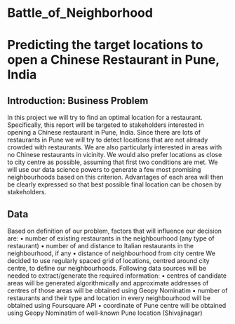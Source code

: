 # Battle_of_Neighborhood

# Predicting the target locations to open a Chinese Restaurant in Pune, India

## Introduction: Business Problem

In this project we will try to find an optimal location for a restaurant. Specifically, this report will be targeted to stakeholders interested in opening a Chinese restaurant in Pune, India.
Since there are lots of restaurants in Pune we will try to detect locations that are not already crowded with restaurants. We are also particularly interested in areas with no Chinese restaurants in vicinity. We would also prefer locations as close to city centre as possible, assuming that first two conditions are met.
We will use our data science powers to generate a few most promising neighbourhoods based on this criterion. Advantages of each area will then be clearly expressed so that best possible final location can be chosen by stakeholders.

## Data

Based on definition of our problem, factors that will influence our decision are:
•	number of existing restaurants in the neighbourhood (any type of restaurant)
•	number of and distance to Italian restaurants in the neighbourhood, if any
•	distance of neighbourhood from city centre
We decided to use regularly spaced grid of locations, centred around city centre, to define our neighbourhoods.
Following data sources will be needed to extract/generate the required information:
•	centres of candidate areas will be generated algorithmically and approximate addresses of centres of those areas will be obtained using Geopy Nominatim
•	number of restaurants and their type and location in every neighbourhood will be obtained using Foursquare API
•	coordinate of Pune centre will be obtained using Geopy Nominatim of well-known Pune location (Shivajinagar)


